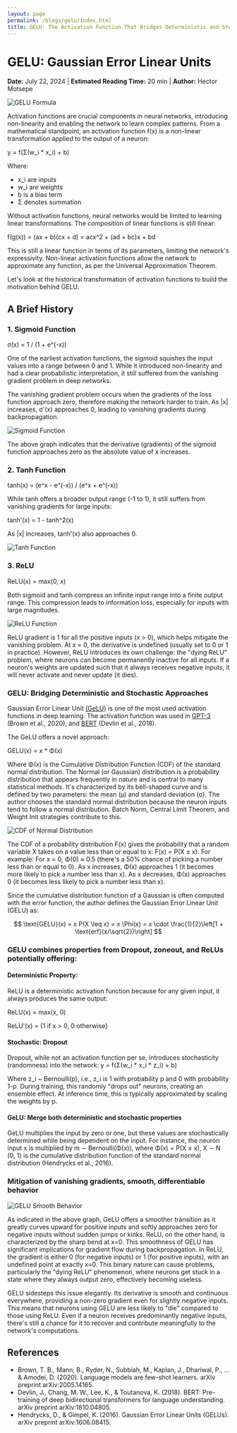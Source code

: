 ```yaml
---
layout: page
permalink: /blogs/gelu/index.html
title: GELU: The Activation Function That Bridges Deterministic and Stochastic Worlds
---
```


# GELU: Gaussian Error Linear Units

**Date:** July 22, 2024 | **Estimated Reading Time:** 20 min | **Author:** Hector Motsepe

![GELU Formula](/blogs/assets/images_gelu/formula.png)

Activation functions are crucial components in neural networks, introducing non-linearity and enabling the network to learn complex patterns. From a mathematical standpoint, an activation function f(x) is a non-linear transformation applied to the output of a neuron:

y = f(Σ(w_i * x_i) + b)

Where:
- x_i are inputs
- w_i are weights
- b is a bias term
- Σ denotes summation

Without activation functions, neural networks would be limited to learning linear transformations. The composition of linear functions is still linear:

f(g(x)) = (ax + b)(cx + d) = acx^2 + (ad + bc)x + bd

This is still a linear function in terms of its parameters, limiting the network's expressivity. Non-linear activation functions allow the network to approximate any function, as per the Universal Approximation Theorem.

Let's look at the historical transformation of activation functions to build the motivation behind GELU.

## A Brief History

### 1. Sigmoid Function 

σ(x) = 1 / (1 + e^(-x))

One of the earliest activation functions, the sigmoid squishes the input values into a range between 0 and 1. While it introduced non-linearity and had a clear probabilistic interpretation, it still suffered from the vanishing gradient problem in deep networks.

The vanishing gradient problem occurs when the gradients of the loss function approach zero, therefore making the network harder to train. As |x| increases, σ'(x) approaches 0, leading to vanishing gradients during backpropagation.

![Sigmoid Function](/blogs/assets/images_gelu/sigmoid.png)

The above graph indicates that the derivative (gradients) of the sigmoid function approaches zero as the absolute value of x increases.

### 2. Tanh Function

tanh(x) = (e^x - e^(-x)) / (e^x + e^(-x))

While tanh offers a broader output range (-1 to 1), it still suffers from vanishing gradients for large inputs:

tanh'(x) = 1 - tanh^2(x)

As |x| increases, tanh'(x) also approaches 0.

![Tanh Function](/blogs/assets/images_gelu/tanh.png)

### 3. ReLU

ReLU(x) = max(0, x)

Both sigmoid and tanh compress an infinite input range into a finite output range. This compression leads to information loss, especially for inputs with large magnitudes.

![ReLU Function](/blogs/assets/images_gelu/relu.png)

ReLU gradient is 1 for all the positive inputs (x > 0), which helps mitigate the vanishing problem. At x = 0, the derivative is undefined (usually set to 0 or 1 in practice). However, ReLU introduces its own challenge: the "dying ReLU" problem, where neurons can become permanently inactive for all inputs. If a neuron's weights are updated such that it always receives negative inputs, it will never activate and never update (it dies).

### GELU: Bridging Deterministic and Stochastic Approaches

Gaussian Error Linear Unit [(GeLU)](https://arxiv.org/pdf/1606.08415) is one of the most used activation functions in deep learning. The activation function was used in [GPT-3](https://arxiv.org/abs/2005.14165) (Brown et al., 2020), and [BERT](https://arxiv.org/pdf/1810.04805) (Devlin et al., 2018).

The GeLU offers a novel approach:

GELU(x) = x * Φ(x)

Where Φ(x) is the Cumulative Distribution Function (CDF) of the standard normal distribution. The Normal (or Gaussian) distribution is a probability distribution that appears frequently in nature and is central to many statistical methods. It's characterized by its bell-shaped curve and is defined by two parameters: the mean (μ) and standard deviation (σ). The author chooses the standard normal distribution because the neuron inputs tend to follow a normal distribution. Batch Norm, Central Limit Theorem, and Weight Init strategies contribute to this.

![CDF of Normal Distribution](/blogs/assets/images_gelu/cdf.png)

The CDF of a probability distribution F(x) gives the probability that a random variable X takes on a value less than or equal to x: F(x) = P(X ≤ x). For example: For x = 0, Φ(0) ≈ 0.5 (there's a 50% chance of picking a number less than or equal to 0). As x increases, Φ(x) approaches 1 (it becomes more likely to pick a number less than x). As x decreases, Φ(x) approaches 0 (it becomes less likely to pick a number less than x).

Since the cumulative distribution function of a Gaussian is often computed with the error function, the author defines the Gaussian Error Linear Unit (GELU) as:

$$
\text{GELU}(x) = x P(X \leq x) = x \Phi(x) = x \cdot \frac{1}{2}\left[1 + \text{erf}(x/\sqrt{2})\right]
$$

### GELU combines properties from Dropout, zoneout, and ReLUs potentially offering:

#### Deterministic Property:

ReLU is a deterministic activation function because for any given input, it always produces the same output:

ReLU(x) = max(x, 0)

ReLU'(x) = {1 if x > 0, 0 otherwise}

#### Stochastic: Dropout

Dropout, while not an activation function per se, introduces stochasticity (randomness) into the network:
y = f(Σ(w_i * x_i * z_i) + b)

Where z_i ~ Bernoulli(p), i.e., z_i is 1 with probability p and 0 with probability 1-p.
During training, this randomly "drops out" neurons, creating an ensemble effect. At inference time, this is typically approximated by scaling the weights by p.

#### GeLU: Merge both deterministic and stochastic properties

GeLU multiplies the input by zero or one, but these values are stochastically determined while being dependent on the input. For instance, the neuron input x is multiplied by m ∼ Bernoulli(Φ(x)), where Φ(x) = P(X ≤ x), X ∼ N (0, 1) is the cumulative distribution function of the standard normal distribution (Hendrycks et al., 2016).

### Mitigation of vanishing gradients, smooth, differentiable behavior

![GELU Smooth Behavior](/blogs/assets/images_gelu/gelu_smooth.png)

As indicated in the above graph, GeLU offers a smoother transition as it greatly curves upward for positive inputs and softly approaches zero for negative inputs without sudden jumps or kinks. ReLU, on the other hand, is characterized by the sharp bend at x=0. This smoothness of GELU has significant implications for gradient flow during backpropagation. In ReLU, the gradient is either 0 (for negative inputs) or 1 (for positive inputs), with an undefined point at exactly x=0. This binary nature can cause problems, particularly the "dying ReLU" phenomenon, where neurons get stuck in a state where they always output zero, effectively becoming useless.

GELU sidesteps this issue elegantly. Its derivative is smooth and continuous everywhere, providing a non-zero gradient even for slightly negative inputs. This means that neurons using GELU are less likely to "die" compared to those using ReLU. Even if a neuron receives predominantly negative inputs, there's still a chance for it to recover and contribute meaningfully to the network's computations.

## References

- Brown, T. B., Mann, B., Ryder, N., Subbiah, M., Kaplan, J., Dhariwal, P., ... & Amodei, D. (2020). Language models are few-shot learners. arXiv preprint arXiv:2005.14165.
- Devlin, J., Chang, M. W., Lee, K., & Toutanova, K. (2018). BERT: Pre-training of deep bidirectional transformers for language understanding. arXiv preprint arXiv:1810.04805.
- Hendrycks, D., & Gimpel, K. (2016). Gaussian Error Linear Units (GELUs). arXiv preprint arXiv:1606.08415.